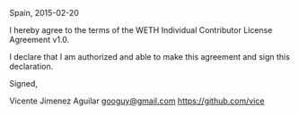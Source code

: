 Spain, 2015-02-20

I hereby agree to the terms of the WETH Individual Contributor License
Agreement v1.0.

I declare that I am authorized and able to make this agreement and sign this
declaration.

Signed,

Vicente Jimenez Aguilar googuy@gmail.com https://github.com/vice
